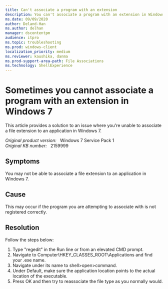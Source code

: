 ```yaml
---
title: Can't associate a program with an extension
description: You can't associate a program with an extension in Windows 7 because the program that you're pointing to isn't registered correctly.
ms.date: 09/09/2020
author: Deland-Han
ms.author: delhan
manager: dscontentpm
audience: itpro
ms.topic: troubleshooting
ms.prod: windows-client
localization_priority: medium
ms.reviewer: kaushika, danma
ms.prod-support-area-path: File Associations
ms.technology: ShellExperience
---
```

# Sometimes you cannot associate a program with an extension in Windows 7

This article provides a solution to an issue where you're unable to associate a file extension to an application in Windows 7.

_Original product version:_ &nbsp; Windows 7 Service Pack 1  
_Original KB number:_ &nbsp; 2159999

## Symptoms

You may not be able to associate a file extension to an application in Windows 7.

## Cause

This may occur if the program you are attempting to associate with is not registered correctly.

## Resolution

Follow the steps below:
1. Type "regedit" in the Run line or from an elevated CMD prompt.
2. Navigate to Computer\HKEY_CLASSES_ROOT\Applications and find your .exe name.
3. Navigate under its name to shell>open>command.
4. Under Default, make sure the application location points to the actual location of the executable.
5. Press OK and then try to reassociate the file type as you normally would.
